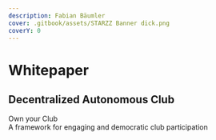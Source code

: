```yaml
---
description: Fabian Bäumler
cover: .gitbook/assets/STARZZ Banner dick.png
coverY: 0
---
```


# Whitepaper







## Decentralized Autonomous Club

Own your Club\
A framework for engaging and democratic club participation










